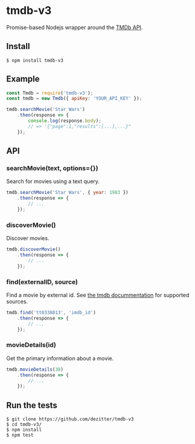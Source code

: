 # tmdb-v3

Promise-based Nodejs wrapper around the [TMDb API](https://www.themoviedb.org/documentation/api).

## Install

    $ npm install tmdb-v3

## Example

```javascript
const Tmdb = require('tmdb-v3');
const tmdb = new Tmdb({ apiKey: 'YOUR_API_KEY' });

tmdb.searchMovie('Star Wars')
    .then(response => {
        console.log(response.body);
        // => '{"page":1,"results":[...],...}"
    });
```

## API

### searchMovie(text, options={})

Search for movies using a text query.

```javascript
tmdb.searchMovie('Star Wars', { year: 1983 })
    .then(response => {
        // ...
    });
```

### discoverMovie()

Discover movies.

```javascript
tmdb.discoverMovie()
    .then(response => {
        // ...
    });
```

### find(externalID, source)

Find a movie by external id. See [the tmdb docummentation](https://developers.themoviedb.org/3/find) for supported sources.

```javascript
tmdb.find('tt0338013', 'imdb_id')
    .then(response => {
        // ...
    });
```

### movieDetails(id)

Get the primary information about a movie.

```javascript
tmdb.movieDetails(38)
    .then(response => {
        // ...
    });
```

## Run the tests

    $ git clone https://github.com/dezitter/tmdb-v3
    $ cd tmdb-v3/
    $ npm install
    $ npm test
